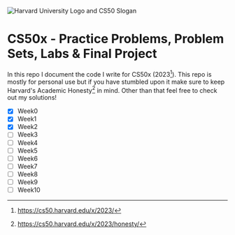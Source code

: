 ![Harvard University Logo and CS50 Slogan](https://i.ibb.co/3cDXfLq/gkyb-Tn-H7-Hw3y0w-Yt-5q7z-H-hdh24-Y6-F4m-A03-JWQ-mx4.jpg)
# CS50x - Practice Problems, Problem Sets, Labs & Final Project
In this repo I document the code I write for CS50x (2023[^1]). 
This repo is mostly for personal use but if you have stumbled upon it make sure to keep Harvard's Academic Honesty[^2] in mind. Other than that feel free to check out my solutions!

- [x] Week0
- [x] Week1
- [x] Week2
- [ ] Week3
- [ ] Week4
- [ ] Week5
- [ ] Week6
- [ ] Week7
- [ ] Week8
- [ ] Week9
- [ ] Week10

[^1]: https://cs50.harvard.edu/x/2023/
[^2]: https://cs50.harvard.edu/x/2023/honesty/
